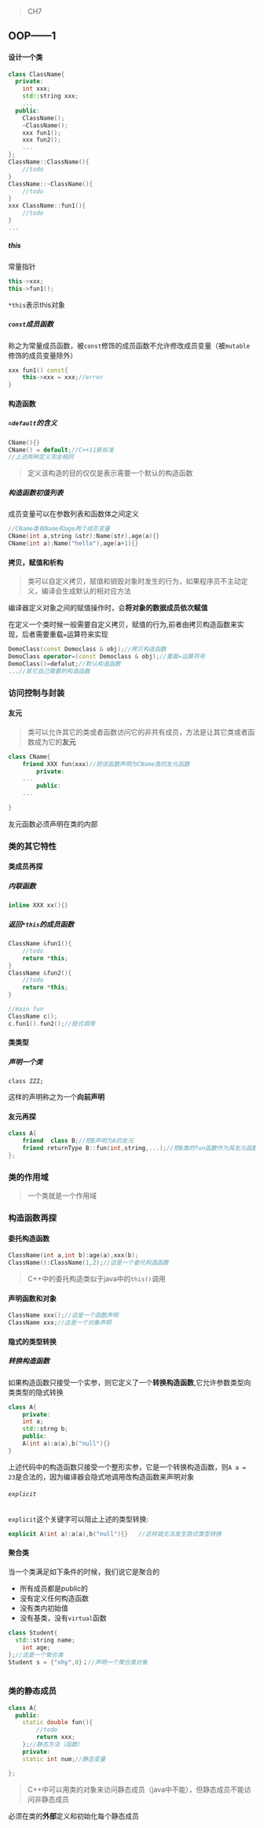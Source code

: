 > CH7

## OOP——1

#### 设计一个类

```c++
class ClassName{
  private:
    int xxx;
    std::string xxx;
    ...
  public:
    ClassName();
    ~ClassName();
    xxx fun1();
    xxx fun2();
    ...
};
ClassName::ClassName(){
    //todo
}
ClassName::~ClassName(){
    //todo
}
xxx ClassName::fun1(){
    //todo
}
...
```

##### this 

常量指针

```c++
this->xxx;
this->fun1();
```

`*this`表示this对象

##### `const`成员函数

称之为常量成员函数，被`const`修饰的成员函数不允许修改成员变量（被`mutable`修饰的成员变量除外）

```c++
xxx fun1() const{
    this->xxx = xxx;//error
}
```

#### 构造函数

##### `=default`的含义

```c++
CName(){}
CName() = default;//C++11新标准
//上述两种定义完全相同
```

> 定义该构造的目的仅仅是表示需要一个默认的构造函数

##### 构造函数初值列表

成员变量可以在参数列表和函数体之间定义

```c++
//CName类有Name和age两个成员变量
CName(int a,string &str):Name(str),age(a){}
CName(int a):Name("hello"),age(a+1){}
```

#### 拷贝，赋值和析构

> 类可以自定义拷贝，赋值和销毁对象时发生的行为，如果程序员不主动定义，编译会生成默认的相对应方法

编译器定义对象之间的赋值操作时，会**将对象的数据成员依次赋值**

在定义一个类时候一般需要自定义拷贝，赋值的行为,前者由拷贝构造函数来实现，后者需要重载`=`运算符来实现

```C++
DemoClass(const Democlass & obj);//拷贝构造函数
DemoClass operator=(const Democlass & obj);//重载=运算符号
DemoClass()=defalut;//默认构造函数
...//其它自己需要的构造函数
```

### 访问控制与封装

#### 友元

> 类可以允许其它的类或者函数访问它的非共有成员，方法是让其它类或者函数成为它的**友元**

```c++
class CName{
    friend XXX fun(xxx)//把该函数声明为CName类的友元函数
        private:
    ...
        public:
    ...
    
}
```

友元函数必须声明在类的内部

### 类的其它特性
#### 类成员再探
#####  内联函数

```c++
inline XXX xx(){}
```

##### 返回`*this`的成员函数

```c++
ClassName &fun1(){
    //todo
    return *this;
}
ClassName &fun2(){
    //todo
    return *this;
}

//main fun
ClassName c();
c.fun1().fun2();//链式调用
```

####  类类型

##### 声明一个类

```class
class ZZZ;
```

这样的声明称之为一个**向前声明**

#### 友元再探

```c++
class A{
 	friend  class B;//把B声明为A的友元
    friend returnType B::fun(int,string,...);//把B类的fun函数作为其友元函数
};
```

### 类的作用域

> 一个类就是一个作用域

### 构造函数再探

#### 委托构造函数

```c++
ClassName(int a,int b):age(a),xxx(b);
ClassName():ClassName(1,2);//这是一个委托构造函数
```

> C++中的委托构造类似于java中的`this()`调用

#### 声明函数和对象

```c++
ClassName xxx();//这是一个函数声明
ClassName xxx;//这是一个对象声明
```

#### 隐式的类型转换

##### 转换构造函数

如果构造函数只接受一个实参，则它定义了一个**转换构造函数**,它允许参数类型向类类型的隐式转换

```C++
class A{
    private:
    int a;
    std::strng b;
    public:
    A(int a):a(a),b("null"){}   
}
```

上述代码中的构造函数只接受一个整形实参，它是一个转换构造函数，则`A a = 23`是合法的，因为编译器会隐式地调用改构造函数来声明对象

###### `explicit`

`explicit`这个关键字可以阻止上述的类型转换:

```C++
explicit A(int a):a(a),b("null"){}   //这样就无法发生隐式类型转换
```

#### 聚合类

当一个类满足如下条件的时候，我们说它是聚合的

- 所有成员都是public的
- 没有定义任何构造函数
- 没有类内初始值
- 没有基类，没有`virtual`函数

```c++
class Student{
  std::string name;
    int age;
};//这是一个聚合类
Student s = {"xhy",0}；//声明一个聚合类对象
    
```

### 类的静态成员

```c++
class A{
  public:
    static double fun(){
        //todo
        return xxx;
    };//静态方法（函数）
    private:
    static int num;//静态变量

};
```

> C++中可以用类的对象来访问静态成员（java中不能），但静态成员不能访问非静态成员

必须在类的**外部**定义和初始化每个静态成员








